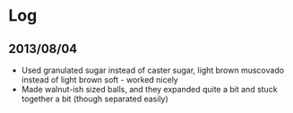 # Log

## 2013/08/04

* Used granulated sugar instead of caster sugar, light brown muscovado instead of light brown soft - worked nicely
* Made walnut-ish sized balls, and they expanded quite a bit and stuck together a bit (though separated easily)
